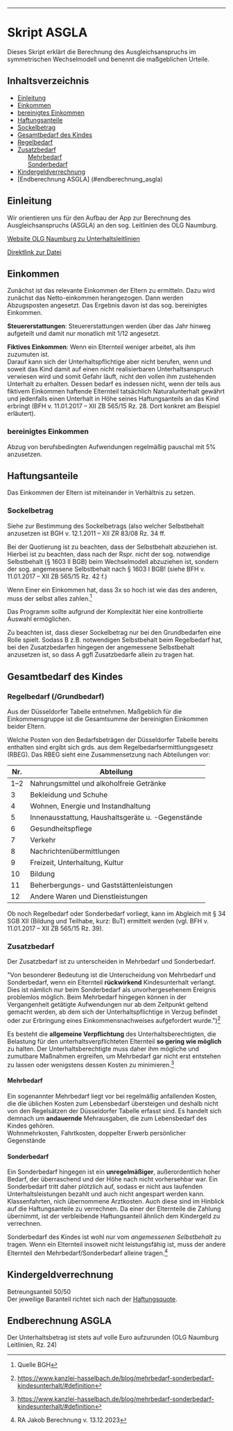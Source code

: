 ---

# Skript ASGLA

Dieses Skript erklärt die Berechnung des Ausgleichsanspruchs im symmetrischen Wechselmodell und benennt die maßgeblichen Urteile.


## Inhaltsverzeichnis

- [Einleitung](#einleitung)
- [Einkommen](#einkommen)
 - [bereinigtes Einkommen](#bereinigtes_einkommen)  
- [Haftungsanteile](#haftungsanteile)
 - [Sockelbetrag](#sockelbetrag)
- [Gesamtbedarf des Kindes](#gesamtbedarf_des_kindes)
 - [Regelbedarf](#regelbedarf)
 - [Zusatzbedarf](#zusatzbedarf)  
        [Mehrbedarf](#mehrbedarf)  
        [Sonderbedarf](#sonderbedarf)
- [Kindergeldverrechnung](#kindergeldverrechnung)
- [Endberechnung ASGLA] (#endberechnung_asgla)

<div id="einleitung"></div>

## Einleitung

Wir orientieren uns für den Aufbau der App zur Berechnung des Ausgleichsanspruchs (ASGLA) an den sog. Leitlinien des OLG Naumburg. 

[Website OLG Naumburg zu Unterhaltsleitlinien](https://olg.sachsen-anhalt.de/service/unterhaltsleitlinien)

[Direktlink zur Datei](https://olg.sachsen-anhalt.de/fileadmin/Bibliothek/Politik_und_Verwaltung/MJ/MJ/olg/pdf/2025/Unterhaltsleitlinien_Stand_01012025.pdf)

<a name="einkommen"></a>
## Einkommen 

Zunächst ist das relevante Einkommen der Eltern zu ermitteln. Dazu wird zunächst das Netto-einkommen herangezogen. Dann werden Abzugsposten angesetzt. Das Ergebnis davon ist das sog. bereinigtes Einkommen.

**Steuererstattungen**: Steuererstattungen werden über das Jahr hinweg aufgeteilt und damit nur monatlich mit 1/12 angesetzt.
  
**Fiktives Einkommen**: Wenn ein Elternteil weniger arbeitet, als ihm zuzumuten ist.  
Darauf kann sich der Unterhaltspflichtige aber nicht berufen, wenn und soweit das Kind damit auf einen nicht realisierbaren Unterhaltsanspruch verwiesen wird und somit Gefahr läuft, nicht den vollen ihm zustehenden Unterhalt zu erhalten. Dessen bedarf es indessen nicht, wenn der teils aus fiktivem Einkommen haftende Elternteil tatsächlich Naturalunterhalt gewährt und jedenfalls einen Unterhalt in Höhe seines Haftungsanteils an das Kind erbringt (BFH v. 11.01.2017 – XII ZB 565/15 Rz. 28. Dort konkret am Beispiel erläutert).

<a name="bereinigtes_einkommen"></a>
### bereinigtes Einkommen

Abzug von berufsbedingten Aufwendungen regelmäßig pauschal mit 5% anzusetzen.

<a name="haftungsanteile"></a>
## Haftungsanteile

Das Einkommen der Eltern ist miteinander in Verhältnis zu setzen.  

<a name="sockelbetrag"></a>
### Sockelbetrag
  
Siehe zur Bestimmung des Sockelbetrags (also welcher Selbstbehalt anzusetzen ist BGH v. 12.1.2011 – XII ZR 83/08 Rz. 34 ff.

Bei der Quotierung ist zu beachten, dass der Selbstbehalt abzuziehen ist. Hierbei ist zu beachten, dass nach der Rspr. nicht der sog. notwendige Selbstbehalt (§ 1603 II BGB) beim Wechselmodell abzuziehen ist, sondern der sog. angemessene Selbstbehalt nach § 1603 I BGB! (siehe BFH v. 11.01.2017 – XII ZB 565/15 Rz. 42 f.)

Wenn Einer ein Einkommen hat, dass 3x so hoch ist wie das des anderen, muss der selbst alles zahlen.[^1] 

Das Programm sollte aufgrund der Komplexität hier eine kontrollierte Auswahl ermöglichen.

Zu beachten ist, dass dieser Sockelbetrag nur bei den Grundbedarfen eine Rolle spielt. Sodass B z.B. notwendigen Selbstbehalt beim Regelbedarf hat, bei den Zusatzbedarfen hingegen der angemessene Selbstbehalt anzusetzen ist, so dass A ggfl Zusatzbedarfe allein zu tragen hat.

[^1]: Quelle BGH

<a name="gesamtbedarf_des_kindes"></a>
## Gesamtbedarf des Kindes

<a name="regelbedarf"></a>
### Regelbedarf (/Grundbedarf)
Aus der Düsseldorfer Tabelle entnehmen. Maßgeblich für die Einkommensgruppe ist die Gesamtsumme der bereinigten Einkommen beider Eltern.  
  
Welche Posten von den Bedarfsbeträgen der Düsseldorfer Tabelle bereits enthalten sind ergibt sich grds. aus dem Regelbedarfsermittlungsgesetz (RBEG). Das RBEG sieht eine Zusammensetzung nach Abteilungen vor:  

| Nr. | Abteilung                               |
|-----|-------------------------------------------|
| 1–2 | Nahrungsmittel und alkoholfreie Getränke  |
| 3   | Bekleidung und Schuhe                     |
| 4   | Wohnen, Energie und Instandhaltung        |
| 5   | Innenausstattung, Haushaltsgeräte u. -Gegenstände |
| 6   | Gesundheitspflege                         |
| 7   | Verkehr                                   |
| 8   | Nachrichtenübermittlungen                |
| 9   | Freizeit, Unterhaltung, Kultur            |
| 10  | Bildung                                   |
| 11  | Beherbergungs- und Gaststättenleistungen  |
| 12  | Andere Waren und Dienstleistungen         |
Ob noch Regelbedarf oder Sonderbedarf vorliegt, kann im Abgleich mit § 34 SGB XII (Bildung und Teilhabe, kurz: BuT) ermittelt werden (vgl. BFH v. 11.01.2017 – XII ZB 565/15 Rz. 39).


<a name="zusatzbedarf"></a>
### Zusatzbedarf
Der Zusatzbedarf ist zu unterscheiden in Mehrbedarf und Sonderbedarf.  

"Von besonderer Bedeutung ist die Unterscheidung von Mehrbedarf und Sonderbedarf, wenn ein Elternteil **rückwirkend** Kindesunterhalt verlangt. Dies ist nämlich nur beim Sonderbedarf als unvorhergesehenem Ereignis problemlos möglich. Beim Mehrbedarf hingegen können in der Vergangenheit getätigte Aufwendungen nur ab dem Zeitpunkt geltend gemacht werden, ab dem sich der Unterhaltspflichtige in Verzug befindet oder zur Erbringung eines Einkommensnachweises aufgefordert wurde.")[^2]

[^2]: https://www.kanzlei-hasselbach.de/blog/mehrbedarf-sonderbedarf-kindesunterhalt/#definition

Es besteht die **allgemeine Verpflichtung** des Unterhaltsberechtigten, die Belastung für den unterhaltsverpflichteten Elternteil **so gering wie möglich** zu halten. Der Unterhaltsberechtigte muss daher ihm mögliche und zumutbare Maßnahmen ergreifen, um Mehrbedarf gar nicht erst entstehen zu lassen oder wenigstens dessen Kosten zu minimieren.[^3]
[^3]: https://www.kanzlei-hasselbach.de/blog/mehrbedarf-sonderbedarf-kindesunterhalt/#definition

<a name="mehrbedarf"></a>
#### Mehrbedarf
Ein sogenannter Mehrbedarf liegt vor bei regelmäßig anfallenden Kosten, die die üblichen Kosten zum Lebensbedarf übersteigen und deshalb nicht von den Regelsätzen der Düsseldorfer Tabelle erfasst sind. Es handelt sich demnach um **andauernde** Mehrausgaben, die zum Lebensbedarf des Kindes gehören.  
Wohnmehrkosten, Fahrtkosten, doppelter Erwerb persönlicher Gegenstände

<a name="sonderbedarf"></a>
#### Sonderbedarf

Ein Sonderbedarf hingegen ist ein **unregelmäßiger**, außerordentlich hoher Bedarf, der überraschend und der Höhe nach nicht vorhersehbar war. Ein Sonderbedarf tritt daher plötzlich auf, sodass er nicht aus laufenden Unterhaltsleistungen bezahlt und auch nicht angespart werden kann.  
Klassenfahrten, nich übernommene Arztkosten. Auch diese sind im Hinblick auf die Haftungsanteile zu verrechnen. Da einer der Elternteile die Zahlung übernimmt, ist der verbleibende Haftungsanteil ähnlich dem Kindergeld zu verrechnen.

Sonderbedarf des Kindes ist wohl nur vom *angemessenen Selbstbehalt* zu tragen. Wenn ein Elternteil insoweit nicht leistungsfähig ist, muss der andere Elternteil den Mehrbedarf/Sonderbedarf alleine tragen.[^4]

[^4]: RA Jakob Berechnung v. 13.12.2023

<a name="kindergeldverrechnung"></a>
## Kindergeldverrechnung
Betreungsanteil 50/50  
Der jeweilige Baranteil richtet sich nach der [Haftungsquote](#haftungsanteile).

<a name="endberechnung_asgla"></a>
## Endberechnung ASGLA
Der Unterhaltsbetrag ist stets auf volle Euro aufzurunden (OLG Naumburg Leitlinien, Rz. 24)

